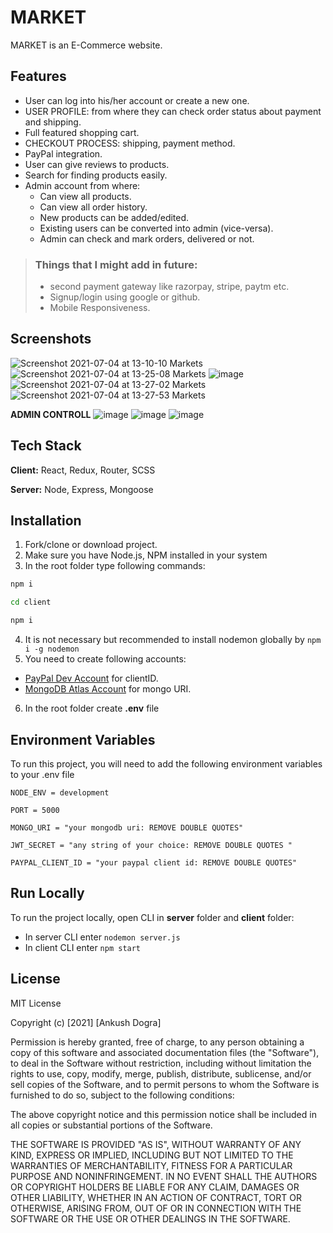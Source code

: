 # MARKET

MARKET is an E-Commerce website.

## Features

- User can log into his/her account or create a new one.
- USER PROFILE: from where they can check order status about payment and shipping.
- Full featured shopping cart.
- CHECKOUT PROCESS: shipping, payment method.
- PayPal integration.
- User can give reviews to products.
- Search for finding products easily.
- Admin account from where:
  * Can view all products.
  * Can view all order history.
  * New products can be added/edited.
  * Existing users can be converted into admin (vice-versa).
  * Admin can check and mark orders, delivered or not. 

> ### Things that I might add in future:
> - second payment gateway like razorpay, stripe, paytm etc.
> - Signup/login using google or github.
> - Mobile Responsiveness.

## Screenshots
![Screenshot 2021-07-04 at 13-10-10 Markets](https://user-images.githubusercontent.com/75878788/124377741-1f81bc80-dccb-11eb-8898-6ff3a1b8906d.png)
![Screenshot 2021-07-04 at 13-25-08 Markets](https://user-images.githubusercontent.com/75878788/124377763-4809b680-dccb-11eb-9e45-efac1b1438fe.png)
![image](https://user-images.githubusercontent.com/75878788/125218730-28811800-e2e1-11eb-897e-260460176cf8.png)
![Screenshot 2021-07-04 at 13-27-02 Markets](https://user-images.githubusercontent.com/75878788/124377806-8f904280-dccb-11eb-99f7-b41f800d5803.png)
![Screenshot 2021-07-04 at 13-27-53 Markets](https://user-images.githubusercontent.com/75878788/124377835-bd758700-dccb-11eb-9b81-885413951e36.png)

**ADMIN CONTROLL**
![image](https://user-images.githubusercontent.com/75878788/125095762-24db6e80-e0f2-11eb-9149-30eca694b5ca.png)
![image](https://user-images.githubusercontent.com/75878788/125095794-2dcc4000-e0f2-11eb-87ba-f2cf1b70a108.png)
![image](https://user-images.githubusercontent.com/75878788/125095880-3e7cb600-e0f2-11eb-895e-c812dc2a948d.png)




## Tech Stack

**Client:** React, Redux, Router, SCSS

**Server:** Node, Express, Mongoose

  
## Installation

1. Fork/clone or download project.
2. Make sure you have Node.js, NPM installed in your system
3. In the root folder type following commands:

```bash
npm i
```

```bash
cd client
```

```bash
npm i
```

4. It is not necessary but recommended to install nodemon globally by `npm i -g nodemon`
5. You need to create following accounts:

- [PayPal Dev Account](https://developer.paypal.com/developer/accounts/) for clientID.
- [MongoDB Atlas Account](https://www.mongodb.com/cloud/atlas/register) for mongo URI.

6. In the root folder create **.env** file


## Environment Variables

To run this project, you will need to add the following environment variables to your .env file

`NODE_ENV = development`

`PORT = 5000`

`MONGO_URI = "your mongodb uri: REMOVE DOUBLE QUOTES"`

`JWT_SECRET = "any string of your choice: REMOVE DOUBLE QUOTES "`

`PAYPAL_CLIENT_ID = "your paypal client id: REMOVE DOUBLE QUOTES"`


## Run Locally

To run the project locally, open CLI in **server** folder and **client** folder:

- In server CLI enter `nodemon server.js`
- In client CLI enter `npm start`


## License

MIT License

Copyright (c) [2021] [Ankush Dogra]

Permission is hereby granted, free of charge, to any person obtaining a copy
of this software and associated documentation files (the "Software"), to deal
in the Software without restriction, including without limitation the rights
to use, copy, modify, merge, publish, distribute, sublicense, and/or sell
copies of the Software, and to permit persons to whom the Software is
furnished to do so, subject to the following conditions:

The above copyright notice and this permission notice shall be included in all
copies or substantial portions of the Software.

THE SOFTWARE IS PROVIDED "AS IS", WITHOUT WARRANTY OF ANY KIND, EXPRESS OR
IMPLIED, INCLUDING BUT NOT LIMITED TO THE WARRANTIES OF MERCHANTABILITY,
FITNESS FOR A PARTICULAR PURPOSE AND NONINFRINGEMENT. IN NO EVENT SHALL THE
AUTHORS OR COPYRIGHT HOLDERS BE LIABLE FOR ANY CLAIM, DAMAGES OR OTHER
LIABILITY, WHETHER IN AN ACTION OF CONTRACT, TORT OR OTHERWISE, ARISING FROM,
OUT OF OR IN CONNECTION WITH THE SOFTWARE OR THE USE OR OTHER DEALINGS IN THE
SOFTWARE.

